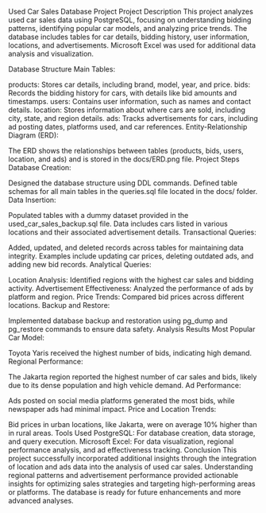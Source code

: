 Used Car Sales Database Project
Project Description
This project analyzes used car sales data using PostgreSQL, focusing on understanding bidding patterns, identifying popular car models, and analyzing price trends. The database includes tables for car details, bidding history, user information, locations, and advertisements. Microsoft Excel was used for additional data analysis and visualization.

Database Structure
Main Tables:

products: Stores car details, including brand, model, year, and price.
bids: Records the bidding history for cars, with details like bid amounts and timestamps.
users: Contains user information, such as names and contact details.
location: Stores information about where cars are sold, including city, state, and region details.
ads: Tracks advertisements for cars, including ad posting dates, platforms used, and car references.
Entity-Relationship Diagram (ERD):

The ERD shows the relationships between tables (products, bids, users, location, and ads) and is stored in the docs/ERD.png file.
Project Steps
Database Creation:

Designed the database structure using DDL commands.
Defined table schemas for all main tables in the queries.sql file located in the docs/ folder.
Data Insertion:

Populated tables with a dummy dataset provided in the used_car_sales_backup.sql file.
Data includes cars listed in various locations and their associated advertisement details.
Transactional Queries:

Added, updated, and deleted records across tables for maintaining data integrity.
Examples include updating car prices, deleting outdated ads, and adding new bid records.
Analytical Queries:

Location Analysis: Identified regions with the highest car sales and bidding activity.
Advertisement Effectiveness: Analyzed the performance of ads by platform and region.
Price Trends: Compared bid prices across different locations.
Backup and Restore:

Implemented database backup and restoration using pg_dump and pg_restore commands to ensure data safety.
Analysis Results
Most Popular Car Model:

Toyota Yaris received the highest number of bids, indicating high demand.
Regional Performance:

The Jakarta region reported the highest number of car sales and bids, likely due to its dense population and high vehicle demand.
Ad Performance:

Ads posted on social media platforms generated the most bids, while newspaper ads had minimal impact.
Price and Location Trends:

Bid prices in urban locations, like Jakarta, were on average 10% higher than in rural areas.
Tools Used
PostgreSQL:
For database creation, data storage, and query execution.
Microsoft Excel:
For data visualization, regional performance analysis, and ad effectiveness tracking.
Conclusion
This project successfully incorporated additional insights through the integration of location and ads data into the analysis of used car sales. Understanding regional patterns and advertisement performance provided actionable insights for optimizing sales strategies and targeting high-performing areas or platforms. The database is ready for future enhancements and more advanced analyses.
